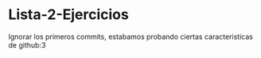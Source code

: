# Lista-2-Ejercicios
Ignorar los primeros commits, estabamos probando ciertas caracteristicas de github:3
